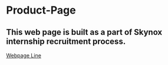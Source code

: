 # Product-Page

## This web page is built as a part of Skynox internship recruitment process. 

[Webpage Line](https://coder-srinivas.github.io/Product-Page/)
